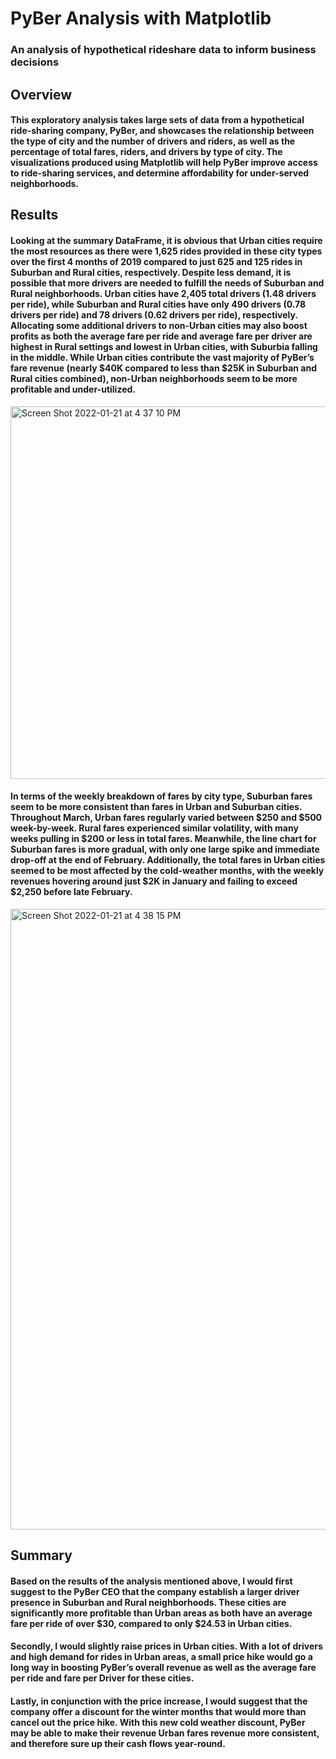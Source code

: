 # PyBer Analysis with Matplotlib
### An analysis of hypothetical rideshare data to inform business decisions

## Overview
#### This exploratory analysis takes large sets of data from a hypothetical ride-sharing company, PyBer, and showcases the relationship between the type of city and the number of drivers and riders, as well as the percentage of total fares, riders, and drivers by type of city. The visualizations produced using Matplotlib will help PyBer improve access to ride-sharing services, and determine affordability for under-served neighborhoods.

## Results
#### Looking at the summary DataFrame, it is obvious that Urban cities require the most resources as there were 1,625 rides provided in these city types over the first 4 months of 2019 compared to just 625 and 125 rides in Suburban and Rural cities, respectively. Despite less demand, it is possible that more drivers are needed to fulfill the needs of Suburban and Rural neighborhoods. Urban cities have 2,405 total drivers (1.48 drivers per ride), while Suburban and Rural cities have only 490 drivers (0.78 drivers per ride) and 78 drivers (0.62 drivers per ride), respectively. Allocating some additional drivers to non-Urban cities may also boost profits as both the average fare per ride and average fare per driver are highest in Rural settings and lowest in Urban cities, with Suburbia falling in the middle. While Urban cities contribute the vast majority of PyBer’s fare revenue (nearly $40K compared to less than $25K in Suburban and Rural cities combined), non-Urban neighborhoods seem to be more profitable and under-utilized.

<img width="596" alt="Screen Shot 2022-01-21 at 4 37 10 PM" src="https://user-images.githubusercontent.com/95303422/150603403-5d851cc8-7515-4663-a10c-c02fd7365245.png">

#### In terms of the weekly breakdown of fares by city type, Suburban fares seem to be more consistent than fares in Urban and Suburban cities. Throughout March, Urban fares regularly varied between $250 and $500 week-by-week. Rural fares experienced similar volatility, with many weeks pulling in $200 or less in total fares. Meanwhile, the line chart for Suburban fares is more gradual, with only one large spike and immediate drop-off at the end of February. Additionally, the total fares in Urban cities seemed to be most affected by the cold-weather months, with the weekly revenues hovering around just $2K in January and failing to exceed $2,250 before late February.

<img width="993" alt="Screen Shot 2022-01-21 at 4 38 15 PM" src="https://user-images.githubusercontent.com/95303422/150603515-77874c82-0ce3-4d67-8cf8-cc2f618d79b0.png">

## Summary
#### Based on the results of the analysis mentioned above, I would first suggest to the PyBer CEO that the company establish a larger driver presence in Suburban and Rural neighborhoods. These cities are significantly more profitable than Urban areas as both have an average fare per ride of over $30, compared to only $24.53 in Urban cities.

#### Secondly, I would slightly raise prices in Urban cities. With a lot of drivers and high demand for rides in Urban areas, a small price hike would go a long way in boosting PyBer’s overall revenue as well as the average fare per ride and fare per Driver for these cities.

#### Lastly, in conjunction with the price increase, I would suggest that the company offer a discount for the winter months that would more than cancel out the price hike. With this new cold weather discount, PyBer may be able to make their revenue Urban fares revenue more consistent, and therefore sure up their cash flows year-round.
